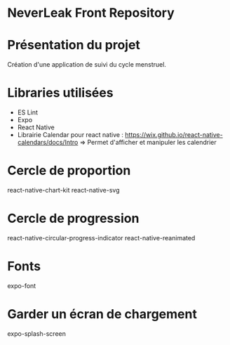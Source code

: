 # NeverLeak Front Repository

# Présentation du projet

Création d'une application de suivi du cycle menstruel.

# Libraries utilisées

-   ES Lint
-   Expo
-   React Native
-   Librairie Calendar pour react native : https://wix.github.io/react-native-calendars/docs/Intro => Permet d'afficher et manipuler les calendrier
# Cercle de proportion

react-native-chart-kit
react-native-svg

# Cercle de progression

react-native-circular-progress-indicator
react-native-reanimated

# Fonts

expo-font

# Garder un écran de chargement

expo-splash-screen
